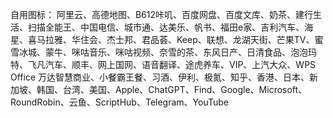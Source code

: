 自用图标：
阿里云、高德地图、B612咔叽、百度网盘、百度文库、奶茶、建行生活、扫描全能王、中国电信、城市通、达美乐、帆书、福田e家、吉利汽车、海星、喜马拉雅、华住会、杰士邦、君品荟、Keep、联想、龙湖天街、芒果TV、蜜雪冰城、蒙牛、咪咕音乐、咪咕视频、奈雪的茶、东风日产、日清食品、泡泡玛特、飞凡汽车、顺丰、网上国网、语音翻译、途虎养车、VIP、上汽大众、WPS Office 万达智慧商业、小餐霸王餐、习酒、伊利、极氮、知乎、香港、日本、新加坡、韩国、台湾、美国、Apple、ChatGPT、Find、Google、Microsoft、RoundRobin、云鱼、ScriptHub、Telegram、YouTube
